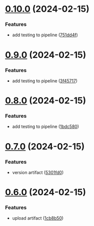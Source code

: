 # [0.10.0](https://github.com/piggy111/greetings-ci/compare/v0.9.0...v0.10.0) (2024-02-15)


### Features

* add testing to  pipeline ([751dd4f](https://github.com/piggy111/greetings-ci/commit/751dd4f4e9b45142fab3909c8e9a6d45992eb8ae))



# [0.9.0](https://github.com/piggy111/greetings-ci/compare/v0.8.0...v0.9.0) (2024-02-15)


### Features

* add testing to  pipeline ([3f45717](https://github.com/piggy111/greetings-ci/commit/3f457174a048d8a5f179030875e44044b6302426))



# [0.8.0](https://github.com/piggy111/greetings-ci/compare/v0.7.0...v0.8.0) (2024-02-15)


### Features

* add testing to pipeline ([1bdc580](https://github.com/piggy111/greetings-ci/commit/1bdc580579df3da48e1f85a1b58bfae70cc1c9b9))



# [0.7.0](https://github.com/piggy111/greetings-ci/compare/v0.6.0...v0.7.0) (2024-02-15)


### Features

* version  artifact ([5301fd0](https://github.com/piggy111/greetings-ci/commit/5301fd060947885a02aa541e80bfea94d7bf9394))



# [0.6.0](https://github.com/piggy111/greetings-ci/compare/v0.5.0...v0.6.0) (2024-02-15)


### Features

* upload artifact ([1cb8b50](https://github.com/piggy111/greetings-ci/commit/1cb8b50cc8e94b808ada9d762e6342e8a1e2dc69))




